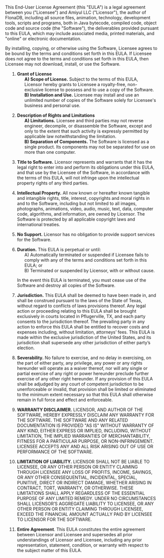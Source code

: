 <style>
    ol li {
        margin: 15px;
    }

    ul li {
        list-style: none;
        margin: 0px;
    }
</style>
<div style="height: auto !important; overflow: hidden !important;">
    <p>
        This End-User License Agreement (this "EULA") is a legal agreement between you ("Licensee") and Amiyul LLC
        ("Licensor"), the author of FlonaDB, including all source files, animation, technology, development tools, scripts
        and programs, both in Java bytecode, compiled code, object code and source code (the "Software"), the deliverables
        provided pursuant to this EULA, which may include associated media, printed materials, and "online" or electronic
        documentation.
    </p>
    <p>
        By installing, copying, or otherwise using the Software, Licensee agrees to be bound by the terms and conditions set
        forth in this EULA. If Licensee does not agree to the terms and conditions set forth in this EULA, then Licensee may
        not download, install, or use the Software.
    </p>
    <ol>
        <li>
            <b>Grant of License</b>
            <ul>
                <li>
                    <b>A) Scope of License.</b> Subject to the terms of this EULA, Licensor hereby grants to Licensee a
                    royalty-free, non-exclusive license to possess and to use a copy of the Software.
                </li>
                <li>
                    <b>B) Installation and Use.</b> Licensee may install and use an unlimited number of copies of the
                    Software solely for Licensee's business and personal use.
                </li>
            </ul>
        </li>
        <li>
            <b>Description of Rights and Limitations</b>
            <ul>
                <li>
                    <b>A) Limitations.</b> Licensee and third parties may not reverse engineer, decompile, or disassemble
                    the Software, except and only to the extent that such activity is expressly permitted by applicable law
                    notwithstanding the limitation.
                </li>
                <li>
                    <b>B) Separation of Components.</b> The Software is licensed as a single product. Its components may not
                    be separated for use on more than one computer.
                </li>
            </ul>
        </li>
        <li>
            <b>Title to Software.</b> Licensor represents and warrants that it has the legal right to enter into and perform
            its obligations under this EULA, and that use by the Licensee of the Software, in accordance with the terms of
            this EULA, will not infringe upon the intellectual property rights of any third parties.
        </li>
        <li>
            <b>Intellectual Property.</b> All now known or hereafter known tangible and intangible rights, title, interest,
            copyrights and moral rights in and to the Software, including but not limited to all images, photographs,
            animations, video, audio, music, text, data, computer code, algorithms, and information, are owned by Licensor.
            The Software is protected by all applicable copyright laws and international treaties.
        </li>
        <li>
            <b>No Support.</b> Licensor has no obligation to provide support services for the Software.
        </li>
        <li>
            <b>Duration.</b> This EULA is perpetual or until:
            <ul>
                <li>
                    A) Automatically terminated or suspended if Licensee fails to comply with any of the terms and
                    conditions set forth in this EULA; or
                </li>
                <li>
                    B) Terminated or suspended by Licensor, with or without cause.
                </li>
            </ul>
            <p>
                In the event this EULA is terminated, you must cease use of the Software and destroy all copies of the
                Software.
            </p>
        </li>
        <li>
            <b>Jurisdiction.</b> This EULA shall be deemed to have been made in, and shall be construed pursuant to the laws
            of the State of Texas, without regard to conflicts of laws provisions thereof. Any legal action or proceeding
            relating to this EULA shall be brought exclusively in courts located in Pflugerville, TX, and each party
            consents to the jurisdiction thereof. The prevailing party in any action to enforce this EULA shall be entitled
            to recover costs and expenses including, without limitation, attorneys’ fees. This EULA is made within the
            exclusive jurisdiction of the United States, and its jurisdiction shall supersede any other jurisdiction of
            either party’s election.
        </li>
        <li>
            <b>Severability.</b> No failure to exercise, and no delay in exercising, on the part of either party, any
            privilege, any power or any rights hereunder will operate as a waiver thereof, nor will any single or partial
            exercise of any right or power hereunder preclude further exercise of any other right hereunder. If any
            provision of this EULA shall be adjudged by any court of competent jurisdiction to be unenforceable or invalid,
            that provision shall be limited or eliminated to the minimum extent necessary so that this EULA shall otherwise
            remain in full force and effect and enforceable.
        </li>
        <li>
            <b>WARRANTY DISCLAIMER.</b> LICENSOR, AND AUTHOR OF THE SOFTWARE, HEREBY EXPRESSLY DISCLAIM ANY WARRANTY FOR THE
            SOFTWARE. THE SOFTWARE AND ANY RELATED DOCUMENTATION IS PROVIDED "AS IS" WITHOUT WARRANTY OF ANY KIND, EITHER
            EXPRESS OR IMPLIED, INCLUDING, WITHOUT LIMITATION, THE IMPLIED WARRANTIES OF MERCHANTABILITY, FITNESS FOR A
            PARTICULAR PURPOSE, OR NON-INFRINGEMENT. LICENSEE ACCEPTS ANY AND ALL RISK ARISING OUT OF USE OR PERFORMANCE OF
            THE SOFTWARE.
        </li>
        <li>
            <b>LIMITATION OF LIABILITY.</b> LICENSOR SHALL NOT BE LIABLE TO LICENSEE, OR ANY OTHER PERSON OR ENTITY CLAIMING
            THROUGH LICENSEE ANY LOSS OF PROFITS, INCOME, SAVINGS, OR ANY OTHER CONSEQUENTIAL, INCIDENTAL, SPECIAL,
            PUNITIVE, DIRECT OR INDIRECT DAMAGE, WHETHER ARISING IN CONTRACT, TORT, WARRANTY, OR OTHERWISE. THESE
            LIMITATIONS SHALL APPLY REGARDLESS OF THE ESSENTIAL PURPOSE OF ANY LIMITED REMEDY. UNDER NO CIRCUMSTANCES SHALL
            LICENSOR’S AGGREGATE LIABILITY TO LICENSEE, OR ANY OTHER PERSON OR ENTITY CLAIMING THROUGH LICENSEE, EXCEED THE
            FINANCIAL AMOUNT ACTUALLY PAID BY LICENSEE TO LICENSOR FOR THE SOFTWARE.
        </li>
        <li>
            <b>Entire Agreement</b>. This EULA constitutes the entire agreement between Licensor and Licensee and supersedes
            all prior understandings of Licensor and Licensee, including any prior representation, statement, condition, or
            warranty with respect to the subject matter of this EULA.
        </li>
    </ol>
</div>
